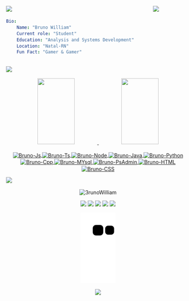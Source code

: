 
<a href="https://www.youtube.com/watch?v=MgG13r2fVOw"><img src="https://user-images.githubusercontent.com/73097560/115834477-dbab4500-a447-11eb-908a-139a6edaec5c.gif"></a>
<a>
<img width="20%" align="right" src="https://user-images.githubusercontent.com/85655579/180077172-462fa02b-7be4-4223-9da7-86166ffd9031.gif" >
```yaml
Bio:
    Name: "Bruno William"
    Current role: "Student"
    Education: "Analysis and Systems Development"
    Location: "Natal-RN"
    Fun Fact: "Gamer & Gamer"
    
```
</a>
 
<a href="https://www.youtube.com/watch?v=MgG13r2fVOw"><img src="https://user-images.githubusercontent.com/73097560/115834477-dbab4500-a447-11eb-908a-139a6edaec5c.gif">
</a>

<div align="center">
  <a href="https://github.com/3runoWilliam">
  <img width="45%" height="180" src="https://github-readme-stats.vercel.app/api?username=3runoWilliam&show_icons=true&theme=tokyonight&include_all_commits=true&count_private=true"/>
  <img width="45%" height="180" src="https://github-readme-stats.vercel.app/api/top-langs/?username=3runoWilliam&layout=compact&langs_count=7&theme=tokyonight"/>
</div>

<div align="center" style="display: inline_block"><br>

  <img align="center" alt="Bruno-Js" height="20" width="30" src="https://cdn.jsdelivr.net/gh/devicons/devicon/icons/javascript/javascript-original.svg">
  <img align="center" alt="Bruno-Ts" height="20" width="30" src="https://cdn.jsdelivr.net/gh/devicons/devicon/icons/typescript/typescript-original.svg">
  <img align="center" alt="Bruno-Node" height="20" width="30" src="https://cdn.jsdelivr.net/gh/devicons/devicon/icons/nodejs/nodejs-original-wordmark.svg">
  <img align="center" alt="Bruno-Java" height="20" width="30" src="https://cdn.jsdelivr.net/gh/devicons/devicon/icons/java/java-original-wordmark.svg">
  <img align="center" alt="Bruno-Python" height="20" width="30" src="https://cdn.jsdelivr.net/gh/devicons/devicon/icons/python/python-original.svg">
  <img align="center" alt="Bruno-Cpp" height="20" width="30" src="https://cdn.jsdelivr.net/gh/devicons/devicon/icons/cplusplus/cplusplus-line.svg">
  <img align="center" alt="Bruno-MYsql" height="20" width="30" src="https://cdn.jsdelivr.net/gh/devicons/devicon/icons/mysql/mysql-original-wordmark.svg">
  <img align="center" alt="Bruno-PsAdmin" height="20" width="30" src="https://cdn.jsdelivr.net/gh/devicons/devicon/icons/postgresql/postgresql-original-wordmark.svg">
  <img align="center" alt="Bruno-HTML" height="20" width="30" src="https://cdn.jsdelivr.net/gh/devicons/devicon/icons/html5/html5-original.svg">
  <img align="center" alt="Bruno-CSS" height="20" width="30" src="https://cdn.jsdelivr.net/gh/devicons/devicon/icons/css3/css3-original.svg">

</div>  

  <a href="https://www.youtube.com/watch?v=MgG13r2fVOw"><img src="https://user-images.githubusercontent.com/73097560/115834477-dbab4500-a447-11eb-908a-139a6edaec5c.gif"></a>
  
  <p align="center"> <img src="https://komarev.com/ghpvc/?username=3runoWilliam&label=Profile%20views&color=blue&style=background:#3630a3;color:white;" alt="3runoWilliam" /> </p>
  
<div align="center"> 
  <a href="https://www.youtube.com/channel/UCf3LHnOsM3XHdg4q6vt2IUw" target="_blank"><img src="https://img.shields.io/badge/YouTube-FF0000?style=for-the-badge&logo=youtube&logoColor=white" target="_blank"></a>
  <a href="https://www.instagram.com/3.runo/" target="_blank"><img src="https://img.shields.io/badge/-Instagram-%23E4405F?style=for-the-badge&logo=instagram&logoColor=white" target="_blank"></a>
 <a href="https://discord.com/channels/706920711372931164/706920711372931167" target="_blank"><img src="https://img.shields.io/badge/Discord-7289DA?style=for-the-badge&logo=discord&logoColor=white" target="_blank"></a> 
  <a href = "3runowww@gmail.com"><img src="https://img.shields.io/badge/-Gmail-%23333?style=for-the-badge&logo=gmail&logoColor=white" target="_blank"></a>
  <a href="https://www.linkedin.com/in/3runoWilliam" target="_blank"><img src="https://img.shields.io/badge/-LinkedIn-%230077B5?style=for-the-badge&logo=linkedin&logoColor=white" target="_blank"></a> 
 
  ![GitHub Snake Light](https://github.com/3runoWilliam/3runoWilliam/blob/output/github-contribution-grid-snake.svg)
 
  <a href="https://www.youtube.com/watch?v=MgG13r2fVOw"><img src="https://user-images.githubusercontent.com/73097560/115834477-dbab4500-a447-11eb-908a-139a6edaec5c.gif"></a>
  
</div>
